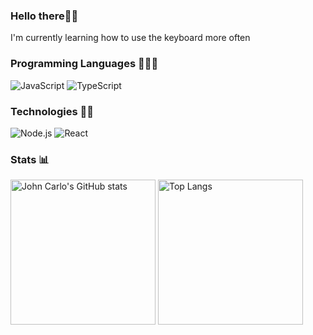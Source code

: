 <section>
  <h3>Hello there👋🏾</h3>
</section> 

<section>
  I'm currently learning how to use the keyboard more often
 </section>
 
<section>
  <h3>Programming Languages 👨🏾‍💻</h3>
  <div>
    <img alt="JavaScript" src="https://img.shields.io/badge/-JavaScript-000?&logo=JavaScript">
    <img alt="TypeScript" src="https://img.shields.io/badge/-Typescript-000?&logo=TypeScript">
  </div>
  <h3>Technologies 🐱‍💻</h3>
  <div>
    <img alt="Node.js" src="https://img.shields.io/badge/-Node.js-000?&logo=node.js">
    <img alt="React" src="https://img.shields.io/badge/-React-000?&logo=React">
  </div>
</section>

<section>
  <h3>Stats 📊</h3>
  <div>
    <img alt="John Carlo's GitHub stats" src="https://github-readme-stats.vercel.app/api?username=jaycedotbin&show_icons=true&theme=dark" height="232rem">
    <img src="https://github-readme-stats.vercel.app/api/top-langs/?username=jaycedotbin&theme=dark" alt="Top Langs" height="232rem">
      <a href="https://github.com/jaycedotbin/github-readme-stats"></a>
    </img> 
  </div>
</section>
